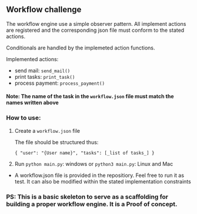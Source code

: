 ## Workflow challenge
The workflow engine use a simple observer pattern. All implement actions are registered and the corresponding json file must conform to the stated actions.

Conditionals are handled by the implemeted action functions.

Implemented actions:

* send mail: `send_mail()`
* print tasks: `print_task()`
* process payment: `process_payment()`

#### Note: The name of the task in the `workflow.json` file must match  the names written above

### How to use:
1. Create a `workflow.json` file
   
   The file should be structured thus:

	 `{
			"user": "{User name}",
		   "tasks": [_list of tasks_]
		}`

2. Run `python main.py`: windows or `python3 main.py`: Linux and Mac


* A workflow.json file is provided in the repositiory. Feel free to run it as test. It can also be modified within the stated implementation constraints

### PS: This is a basic skeleton to serve as a scaffolding for building a proper workflow engine. It is a Proof of concept.
